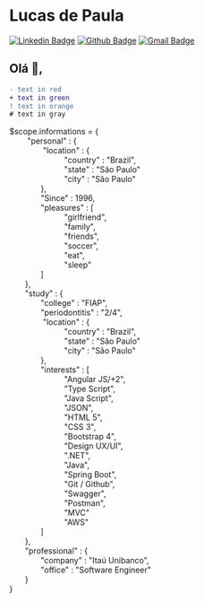 # Lucas de Paula
[![Linkedin Badge](https://img.shields.io/badge/-LucasPaula-blue?style=flat-square&logo=Linkedin&logoColor=white&link=https://www.linkedin.com/in/lucascavalcantiads/)](https://www.linkedin.com/in/lucascavalcantiads/)
[![Github Badge](https://img.shields.io/badge/-Github-000?style=flat-square&logo=Github&logoColor=white&link=https://github.com/lucas-cavalcanti-ads)](https://github.com/lucas-cavalcanti-ads)
[![Gmail Badge](https://img.shields.io/badge/-lucas.tnv27@gmail.com-c14438?style=flat-square&logo=Gmail&logoColor=white&link=mailto:lucas.tnv27@gmail.com)](mailto:lucas.tnv27@gmail.com)
## Olá 👋, 
```diff
- text in red
+ text in green
! text in orange
# text in gray
```
$scope.informations = { 
<br>&emsp;&emsp;
    "personal" : {
<br>&emsp;&emsp;&emsp;&emsp;
        "location" : {
        <br>
&emsp;&emsp;&emsp;&emsp;&emsp;&emsp;&emsp;"country" : "Brazil",
            <br>
&emsp;&emsp;&emsp;&emsp;&emsp;&emsp;&emsp;"state" : "São Paulo"
            <br>
&emsp;&emsp;&emsp;&emsp;&emsp;&emsp;&emsp;"city" : "São Paulo"
            <br>
&emsp;&emsp;&emsp;&emsp;},
        <br>
&emsp;&emsp;&emsp;&emsp;"Since" : 1996,
        <br>
&emsp;&emsp;&emsp;&emsp;"pleasures" : [
        <br>
&emsp;&emsp;&emsp;&emsp;&emsp;&emsp;&emsp;"girlfriend",
            <br>
&emsp;&emsp;&emsp;&emsp;&emsp;&emsp;&emsp;"family",
            <br>
&emsp;&emsp;&emsp;&emsp;&emsp;&emsp;&emsp;"friends",
            <br>
&emsp;&emsp;&emsp;&emsp;&emsp;&emsp;&emsp;"soccer",
            <br>
&emsp;&emsp;&emsp;&emsp;&emsp;&emsp;&emsp;"eat",
            <br>
&emsp;&emsp;&emsp;&emsp;&emsp;&emsp;&emsp;"sleep"
            <br>
&emsp;&emsp;&emsp;&emsp;] <br>
&emsp;&emsp;},<br>
&emsp;&emsp;"study" : {
    <br>
&emsp;&emsp;&emsp;&emsp;"college" : "FIAP",
        <br>
&emsp;&emsp;&emsp;&emsp;"periodontitis" : "2/4",
        <br>
&emsp;&emsp;&emsp;&emsp;
        "location" : {
        <br>
&emsp;&emsp;&emsp;&emsp;&emsp;&emsp;&emsp;"country" : "Brazil",
            <br>
&emsp;&emsp;&emsp;&emsp;&emsp;&emsp;&emsp;"state" : "São Paulo"
            <br>
&emsp;&emsp;&emsp;&emsp;&emsp;&emsp;&emsp;"city" : "São Paulo"
            <br>
&emsp;&emsp;&emsp;&emsp;},
        <br>
&emsp;&emsp;&emsp;&emsp;"interests" : [
        <br>
&emsp;&emsp;&emsp;&emsp;&emsp;&emsp;&emsp;"Angular JS/+2",
            <br>
&emsp;&emsp;&emsp;&emsp;&emsp;&emsp;&emsp;"Type Script",
            <br>
&emsp;&emsp;&emsp;&emsp;&emsp;&emsp;&emsp;"Java Script",
            <br>
&emsp;&emsp;&emsp;&emsp;&emsp;&emsp;&emsp;"JSON",
            <br>
&emsp;&emsp;&emsp;&emsp;&emsp;&emsp;&emsp;"HTML 5",
            <br>
&emsp;&emsp;&emsp;&emsp;&emsp;&emsp;&emsp;"CSS 3",
            <br>
&emsp;&emsp;&emsp;&emsp;&emsp;&emsp;&emsp;"Bootstrap 4",
            <br>
&emsp;&emsp;&emsp;&emsp;&emsp;&emsp;&emsp;"Design UX/UI",
            <br>
&emsp;&emsp;&emsp;&emsp;&emsp;&emsp;&emsp;".NET",
            <br>
&emsp;&emsp;&emsp;&emsp;&emsp;&emsp;&emsp;"Java",
            <br>
&emsp;&emsp;&emsp;&emsp;&emsp;&emsp;&emsp;"Spring Boot",
            <br>
&emsp;&emsp;&emsp;&emsp;&emsp;&emsp;&emsp;"Git / Github",
            <br>
&emsp;&emsp;&emsp;&emsp;&emsp;&emsp;&emsp;"Swagger",
            <br>
&emsp;&emsp;&emsp;&emsp;&emsp;&emsp;&emsp;"Postman",
            <br>
&emsp;&emsp;&emsp;&emsp;&emsp;&emsp;&emsp;"MVC"
            <br>
&emsp;&emsp;&emsp;&emsp;&emsp;&emsp;&emsp;"AWS"
            <br>
&emsp;&emsp;&emsp;&emsp;]
        <br>
&emsp;&emsp;},
    <br>
&emsp;&emsp;"professional" : {
    <br>
&emsp;&emsp;&emsp;&emsp;"company" : "Itaú Unibanco",
        <br>
&emsp;&emsp;&emsp;&emsp;"office" : "Software Engineer"
        <br>
&emsp;&emsp;}<br>
}<br>


